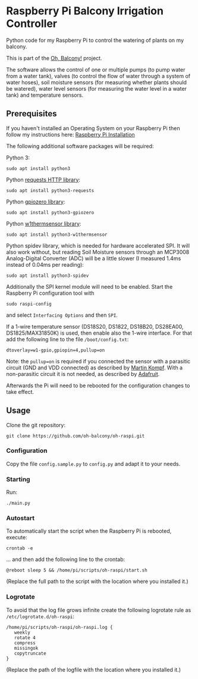 # Raspberry Pi Balcony Irrigation Controller

Python code for my Raspberry Pi to control the watering of plants on my balcony.

This is part of the [Oh, Balcony!](http://oh-balcony.github.io/) project.

The software allows the control of one or multiple pumps (to pump water from a water tank), valves (to control the flow of water through a system of water hoses), soil moisture sensors (for measuring whether plants should be watered), water level sensors (for measuring the water level in a water tank) and temperature sensors.

## Prerequisites

If you haven't installed an Operating System on your Raspberry Pi then follow my instructions here: [Raspberry Pi Installation](https://github.com/oh-balcony/oh-balcony.github.io/wiki/Raspberry-Pi-Installation)

The following additional software packages will be required:

Python 3:

    sudo apt install python3
    
Python [requests HTTP library](http://docs.python-requests.org):

    sudo apt install python3-requests

Python [gpiozero library](http://gpiozero.readthedocs.io):

    sudo apt install python3-gpiozero

Python [w1thermsensor library](https://github.com/timofurrer/w1thermsensor):

    sudo apt install python3-w1thermsensor

Python spidev library, which is needed for hardware accelerated SPI. It will also work without, but reading Soil Moisture sensors through an MCP3008 Analog-Digital Converter (ADC) will be a little slower (I measured 1.4ms instead of 0.04ms per reading):

    sudo apt install python3-spidev

Additionally the SPI kernel module will need to be enabled. Start the Raspberry Pi configuration tool with

    sudo raspi-config

and select `Interfacing Options` and then `SPI`.

If a 1-wire temperature sensor (DS18S20, DS1822, DS18B20, DS28EA00, DS1825/MAX31850K) is used, then enable also the 1-wire interface. For that add the following line to the file `/boot/config.txt`:

    dtoverlay=w1-gpio,gpiopin=4,pullup=on
    
Note: the `pullup=on` is required if you connected the sensor with a parasitic circuit (GND and VDD connected) as described by [Martin Kompf](https://www.kompf.de/weather/pionewiremini.html). With a non-parasitic circuit it is not needed, as described by [Adafruit](https://cdn-learn.adafruit.com/downloads/pdf/adafruits-raspberry-pi-lesson-11-ds18b20-temperature-sensing.pdf).

Afterwards the Pi will need to be rebooted for the configuration changes to take effect.

## Usage

Clone the git repository:

    git clone https://github.com/oh-balcony/oh-raspi.git

### Configuration

Copy the file `config.sample.py` to `config.py` and adapt it to your needs.

### Starting

Run:

    ./main.py

### Autostart

To automatically start the script when the Raspberry Pi is rebooted, execute:

    crontab -e

... and then add the following line to the crontab:

    @reboot sleep 5 && /home/pi/scripts/oh-raspi/start.sh

(Replace the full path to the script with the location where you installed it.)

### Logrotate

To avoid that the log file grows infinite create the following logrotate rule as `/etc/logrotate.d/oh-raspi`:

```
/home/pi/scripts/oh-raspi/oh-raspi.log {
   weekly
   rotate 4
   compress
   missingok
   copytruncate
}
```
(Replace the path of the logfile with the location where you installed it.)
